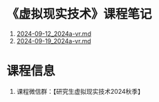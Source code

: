 # 《虚拟现实技术》课程笔记

1. [2024-09-12_2024a-vr.md](../../data/2024a-vr/2024-09-12_2024a-vr.md)
2. [2024-09-19_2024a-vr.md](../../data/2024a-vr/2024-09-19_2024a-vr.md)

# 课程信息

1. 课程微信群：【研究生虚拟现实技术2024秋季】

